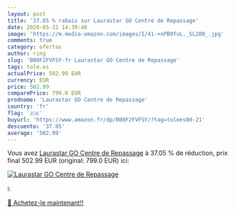 ```yaml
---
layout: post
title: '37.05 % rabais sur Laurastar GO Centre de Repassage'
date: 2020-05-31 14:39:40
image: 'https://m.media-amazon.com/images/I/41-+nPB9fvL._SL200_.jpg'
comments: true
category: ofertas
author: ring
slug: 'B00F2FVFSY-fr Laurastar GO Centre de Repassage'
tags: tole.es
actualPrice: 502.99 EUR
currency: EUR
price: 502.99
comparePrice: 799.0 EUR
prodname: 'Laurastar GO Centre de Repassage'
country: 'fr'
flag: '🇫🇷'
buyurl: 'https://www.amazon.fr/dp/B00F2FVFSY/?tag=tolees0d-21'
descuento: '37.05'
average: '502.99'
---
```


Vous avez [Laurastar GO Centre de Repassage](https://www.amazon.fr/dp/B00F2FVFSY/?tag=tolees0d-21)  à  37.05 % de réduction, prix final  502.99 EUR (original: 799.0 EUR) ici:

[![Laurastar GO Centre de Repassage](https://m.media-amazon.com/images/I/41-+nPB9fvL._SL200_.jpg)](https://www.amazon.fr/dp/B00F2FVFSY/?tag=tolees0d-21)

ℹ️:


[🛒 Achetez-le maintenant!!](https://www.amazon.fr/dp/B00F2FVFSY/?tag=tolees0d-21)
